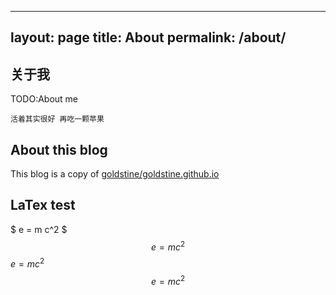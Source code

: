 <head>
    <script src="https://cdn.mathjax.org/mathjax/latest/MathJax.js?config=TeX-AMS-MML_HTMLorMML" type="text/javascript"></script>
    <script type="text/x-mathjax-config">
        MathJax.Hub.Config({
            tex2jax: {
            skipTags: ['script', 'noscript', 'style', 'textarea', 'pre'],
            inlineMath: [['$','$']]
            }
        });
    </script>
</head>

---
layout: page
title: About
permalink: /about/
---

## 关于我

TODO:About me

`活着其实很好 再吃一颗苹果`

## About this blog

This blog is a copy of [goldstine/goldstine.github.io](https://github.com/goldstine/goldstine.github.io)

## LaTex test

$ e = m c^2 $
$$ e = m c^2 $$
$e=mc^2$
$$e=mc^2$$
